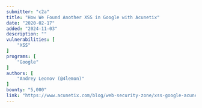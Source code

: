 ```yaml
---
submitter: "c2a"
title: "How We Found Another XSS in Google with Acunetix"
date: "2020-02-17"
added: "2024-11-03"
description: ""
vulnerabilities: [
    "XSS"
]
programs: [
    "Google"
]
authors: [
    "Andrey Leonov (@4lemon)"
]
bounty: "5,000"
link: "https://www.acunetix.com/blog/web-security-zone/xss-google-acunetix/"
---
```




